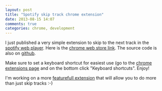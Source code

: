 ```yaml
---
layout: post
title: "Spotify skip track chrome extension"
date: 2013-08-15 14:07
comments: true
categories: chrome, development
---
```


I just published a very simple extension to skip to the next track in the [spotify web player](https://play.spotify.com). Here is the 
[chrome web store link](https://chrome.google.com/webstore/detail/cioodogigbffcemogihoifckgacjaakc). The source code is also on [github](https://github.com/kzahel/skip-track-extension).

Make sure to set a keyboard shortcut for easiest use (go to the [chrome extensions page](chrome://extensions) and on the bottom click "Keyboard shortcuts". Enjoy!

I'm working on a more [featurefull extension](https://github.com/kzahel/spotify-web-extension) that will allow you to do more than just skip tracks :-)